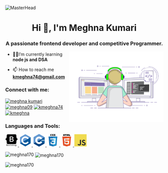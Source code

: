 ![MasterHead](https://www.alura.com.br/artigos/assets/como-criar-um-readme-para-seu-perfil-github/como-criar-um-readme-para-seu-perfil-github.jpg)
<h1 align="center">Hi 👋, I'm Meghna Kumari</h1>
<h3 align="center">A passionate frontend developer and competitive Programmer.</h3>
<img align="right" alt="Coding" width="300" src="https://raw.githubusercontent.com/devSouvik/devSouvik/master/gif3.gif">


- 👩‍💻I’m currently learning **node js and DSA**

- 📫 How to reach me **kmeghna74@gmail.com**

<h3 align="left">Connect with me:</h3>
<p align="left">
<a href="https://linkedin.com/in/meghna kumari" target="blank"><img align="center" src="https://raw.githubusercontent.com/rahuldkjain/github-profile-readme-generator/master/src/images/icons/Social/linked-in-alt.svg" alt="meghna kumari" height="30" width="40" /></a>
<a href="https://www.codechef.com/users/meghna09" target="blank"><img align="center" src="https://cdn.jsdelivr.net/npm/simple-icons@3.1.0/icons/codechef.svg" alt="meghna09" height="30" width="40" /></a>
<a href="https://www.leetcode.com/kmeghna74" target="blank"><img align="center" src="https://raw.githubusercontent.com/rahuldkjain/github-profile-readme-generator/master/src/images/icons/Social/leet-code.svg" alt="kmeghna74" height="30" width="40" /></a>
<a href="https://auth.geeksforgeeks.org/user/kmeghna" target="blank"><img align="center" src="https://raw.githubusercontent.com/rahuldkjain/github-profile-readme-generator/master/src/images/icons/Social/geeks-for-geeks.svg" alt="kmeghna" height="30" width="40" /></a>
</p>

<h3 align="left">Languages and Tools:</h3>
<p align="left"> <a href="https://getbootstrap.com" target="_blank" rel="noreferrer"> <img src="https://raw.githubusercontent.com/devicons/devicon/master/icons/bootstrap/bootstrap-plain-wordmark.svg" alt="bootstrap" width="40" height="40"/> </a> <a href="https://www.cprogramming.com/" target="_blank" rel="noreferrer"> <img src="https://raw.githubusercontent.com/devicons/devicon/master/icons/c/c-original.svg" alt="c" width="40" height="40"/> </a> <a href="https://www.w3schools.com/cpp/" target="_blank" rel="noreferrer"> <img src="https://raw.githubusercontent.com/devicons/devicon/master/icons/cplusplus/cplusplus-original.svg" alt="cplusplus" width="40" height="40"/> </a> <a href="https://www.w3schools.com/css/" target="_blank" rel="noreferrer"> <img src="https://raw.githubusercontent.com/devicons/devicon/master/icons/css3/css3-original-wordmark.svg" alt="css3" width="40" height="40"/> </a> <a href="https://www.w3.org/html/" target="_blank" rel="noreferrer"> <img src="https://raw.githubusercontent.com/devicons/devicon/master/icons/html5/html5-original-wordmark.svg" alt="html5" width="40" height="40"/> </a> <a href="https://developer.mozilla.org/en-US/docs/Web/JavaScript" target="_blank" rel="noreferrer"> <img src="https://raw.githubusercontent.com/devicons/devicon/master/icons/javascript/javascript-original.svg" alt="javascript" width="40" height="40"/> </a> </p>

<p><img align="left" src="https://github-readme-stats.vercel.app/api/top-langs?username=meghna170&show_icons=true&locale=en&layout=compact" alt="meghna170" /></p>

<p>&nbsp;<img align="center" src="https://github-readme-stats.vercel.app/api?username=meghna170&show_icons=true&locale=en" alt="meghna170" /></p>

<p align="left"> <img src="https://komarev.com/ghpvc/?username=meghna170&label=Profile%20views&color=0e75b6&style=flat" alt="meghna170" /> </p>
